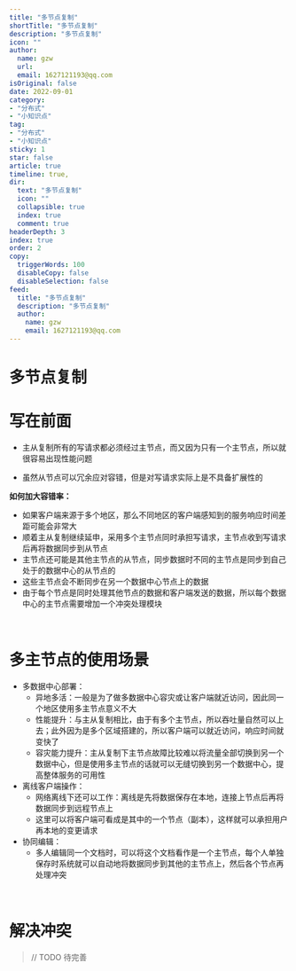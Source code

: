 ```yaml
---
title: "多节点复制"
shortTitle: "多节点复制"
description: "多节点复制"
icon: ""
author: 
  name: gzw
  url: 
  email: 1627121193@qq.com
isOriginal: false
date: 2022-09-01
category: 
- "分布式"
- "小知识点"
tag:
- "分布式"
- "小知识点"
sticky: 1
star: false
article: true
timeline: true,
dir:
  text: "多节点复制"
  icon: ""
  collapsible: true
  index: true
  comment: true
headerDepth: 3
index: true
order: 2
copy:
  triggerWords: 100
  disableCopy: false
  disableSelection: false
feed:
  title: "多节点复制"
  description: "多节点复制"
  author:
    name: gzw
    email: 1627121193@qq.com
---
```



# 多节点复制



# 写在前面

- 主从复制所有的写请求都必须经过主节点，而又因为只有一个主节点，所以就很容易出现性能问题

- 虽然从节点可以冗余应对容错，但是对写请求实际上是不具备扩展性的

**如何加大容错率：**

- 如果客户端来源于多个地区，那么不同地区的客户端感知到的服务响应时间差距可能会非常大
- 顺着主从复制继续延申，采用多个主节点同时承担写请求，主节点收到写请求后再将数据同步到从节点
- 主节点还可能是其他主节点的从节点，同步数据时不同的主节点是同步到自己处于的数据中心的从节点的
- 这些主节点会不断同步在另一个数据中心节点上的数据
- 由于每个节点是同时处理其他节点的数据和客户端发送的数据，所以每个数据中心的主节点需要增加一个冲突处理模块



<br/>

# 多主节点的使用场景

- 多数据中心部署：
  - 异地多活：一般是为了做多数据中心容灾或让客户端就近访问，因此同一个地区使用多主节点意义不大
  - 性能提升：与主从复制相比，由于有多个主节点，所以吞吐量自然可以上去；此外因为是多个区域搭建的，所以客户端可以就近访问，响应时间就变快了
  - 容灾能力提升：主从复制下主节点故障比较难以将流量全部切换到另一个数据中心，但是使用多主节点的话就可以无缝切换到另一个数据中心，提高整体服务的可用性
- 离线客户端操作：
  - 网络离线下还可以工作：离线是先将数据保存在本地，连接上节点后再将数据同步到远程节点上
  - 这里可以将客户端可看成是其中的一个节点（副本），这样就可以承担用户再本地的变更请求
- 协同编辑：
  - 多人编辑同一个文档时，可以将这个文档看作是一个主节点，每个人单独保存时系统就可以自动地将数据同步到其他的主节点上，然后各个节点再处理冲突



<br/>

# 解决冲突

> // TODO 待完善